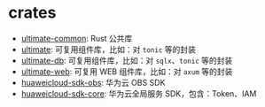 # crates

- [ultimate-common](ultimate-common): Rust 公共库
- [ultimate](ultimate): 可复用组件库，比如：对 `tonic` 等的封装
- [ultimate-db](ultimate): 可复用组件库，比如：对 `sqlx`、`tonic` 等的封装
- [ultimate-web](ultimate-web): 可复用 WEB 组件库，比如：对 `axum` 等的封装
- [huaweicloud-sdk-obs](huaweicloud-sdk-core): 华为云 OBS SDK
- [huaweicloud-sdk-core](huaweicloud-sdk-core): 华为云全局服务 SDK，包含：Token、IAM

